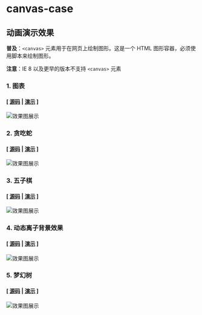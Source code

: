 # canvas-case 

## 动画演示效果

**普及**：`<canvas>` 元素用于在网页上绘制图形。这是一个 HTML 图形容器，必须使用脚本来绘制图形。

**注意**：IE 8 以及更早的版本不支持 `<canvas>` 元素

### 1. 图表

#### [ [源码](https://github.com/wujinbao/canvas-case/tree/master/chart)  |  [演示](https://wujinbao.github.io/canvas-case/chart/index.html) ]

![效果图展示](https://wujinbao.github.io/canvas-case/images/chart.png)

### 2. 贪吃蛇

#### [ [源码](https://github.com/wujinbao/canvas-case/tree/master/snake)  |  [演示](https://wujinbao.github.io/canvas-case/snake/index.html) ]

![效果图展示](https://wujinbao.github.io/canvas-case/images/snake.png)

### 3. 五子棋

#### [ [源码](https://github.com/wujinbao/canvas-case/tree/master/gobang)  |  [演示](https://wujinbao.github.io/canvas-case/gobang/index.html) ]

![效果图展示](https://wujinbao.github.io/canvas-case/images/gobang.png)

### 4. 动态离子背景效果

#### [ [源码](https://github.com/wujinbao/canvas-case/tree/master/dynamicIon)  |  [演示](https://wujinbao.github.io/canvas-case/dynamicIon/index.html) ]

![效果图展示](https://wujinbao.github.io/canvas-case/images/dynamicIon.png)

### 5. 梦幻树

#### [ [源码](https://github.com/wujinbao/canvas-case/tree/master/fruitNinja)  |  [演示](https://wujinbao.github.io/canvas-case/fruitNinja/index.html) ]

![效果图展示](https://wujinbao.github.io/canvas-case/images/fruitNinja.png)